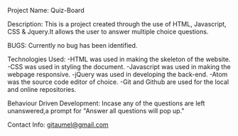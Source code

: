 Project Name: Quiz-Board


Description: This is a project created through the use of HTML, Javascript, CSS & Jquery.It allows the user to answer multiple choice questions.

BUGS:
Currently no bug has been identified.

 Technologies Used:
 -HTML was used in making the skeleton of the website.
-CSS was used in styling the document.
-Javascript was used in making the webpage responsive.
-jQuery was used in developing the back-end.
 -Atom was the source code editor of choice.
 -Git and Github are used for the local and online repositories.

Behaviour Driven Development:
Incase any of the questions are left unanswered,a prompt for "Answer all questions will pop up."

Contact Info:
gitaumel@gmail.com
